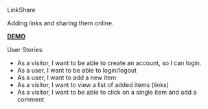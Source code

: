 ﻿LinkShare

Adding links and sharing them online.


**[DEMO](https://linkshare0.herokuapp.com/)**


User Stories:

* As a visitor, I want to be able to create an account, so I can login.
* As a user, I want to be able to login/logout
* As a user, I want to add a new item
* As a visitor, I want to view a list of added items (links)
* As a visitor, I want to be able to click on a single item and add a comment

